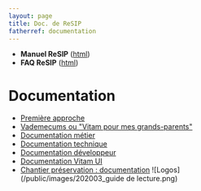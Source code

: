 ```yaml
---
layout: page
title: Doc. de ReSIP
fatherref: documentation
---
```


* **Manuel ReSIP** ([html](https://www.programmevitam.fr/vitam-doc/fr/master_8.0.x/sections/resip.html))
* **FAQ ReSIP** ([html](https://www.programmevitam.fr/vitam-doc/fr/master_8.0.x/sections/resip_faq.html))

# Documentation
* [Première approche](https://www.programmevitam.fr/pages/documentation/pour_approche_deb/)
* [Vademecums ou "Vitam pour mes grands-parents"](https://www.programmevitam.fr/pages/documentation/vademecums/)
* [Documentation métier](https://www.programmevitam.fr/pages/documentation/pour_archiviste/)
* [Documentation technique](https://www.programmevitam.fr/pages/documentation/pour_tech/)
* [Documentation développeur](https://www.programmevitam.fr/pages/documentation/pour_dev/)
* [Documentation Vitam UI](https://www.programmevitam.fr/pages/documentation/pour_vitamUI/)
* [Chantier préservation : documentation](https://www.programmevitam.fr/pages/documentation/sur_chantier_preservation/)
![Logos](/public/images/202003_guide de lecture.png)